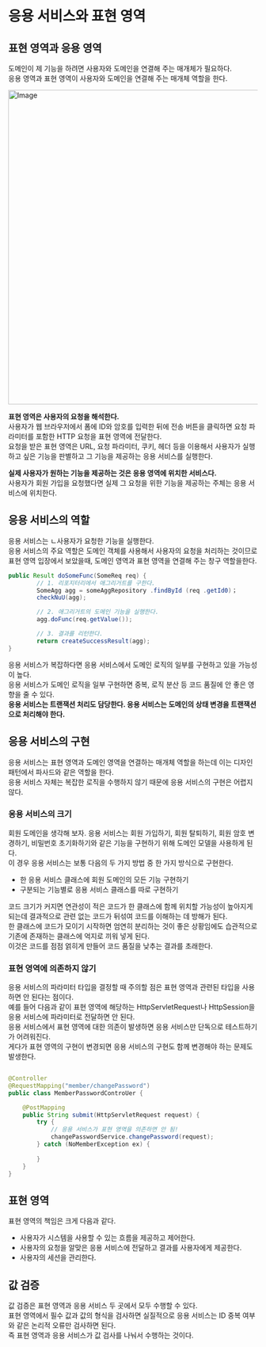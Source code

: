 # 응용 서비스와 표현 영역

## 표현 영역과 응용 영역

도메인이 제 기능을 하려면 사용자와 도메인을 연결해 주는 매개체가 필요하다. <br>
응용 영역과 표현 영역이 사용자와 도메인을 연결해 주는 매개체 역할을 한다.

<img width="635" alt="Image" src="https://github.com/user-attachments/assets/d43d4914-277b-459b-9c7b-769a0bdb65e2" />

**표현 영역은 사용자의 요청을 해석한다.** <br>
사용자가 웹 브라우저에서 폼에 ID와 암호를 입력한 뒤에 전송 버튼을 클릭하면 요청 파라미터를 포함한 HTTP 요청을 표현 영역에 전달한다. <br>
요청을 받은 표현 영역은 URL, 요청 파라미터, 쿠키, 헤더 등을 이용해서 사용자가 실행하고 싶은 기능을 판별하고 그 기능을 제공하는 응용 서비스를 실행한다.

**실제 사용자가 원하는 기능을 제공하는 것은 응용 영역에 위치한 서비스다.** <br>
사용자가 회원 가입을 요청했다면 실제 그 요청을 위한 기능을 제공하는 주체는 응용 서비스에 위치한다.

## 응용 서비스의 역할

응용 서비스는 ㄴ사용자가 요청한 기능을 실행한다. <br>
응용 서비스의 주요 역할은 도메인 객체를 사용해서 사용자의 요청을 처리하는 것이므로 표현 영역 입장에서 보았을때, 도메인 영역과 표현 영역을 연결해 주는 창구 역할을한다.

```java
public Result doSomeFunc(SomeReq req) {
        // 1. 리포지터리에서 애그리거트를 구한다.
        SomeAgg agg = someAggRepository .findById (req .getId0)；
        checkNuU(agg);

        // 2. 애그리거트의 도메인 기능을 실행한다.
        agg.doFunc(req.getValue());

        // 3. 결과를 리턴한다.
        return createSuccessResult(agg);
}
```

응용 서비스가 복잡하다면 응용 서비스에서 도메인 로직의 일부를 구현하고 있을 가능성이 높다. <br>
응용 서비스가 도메인 로직을 일부 구현하면 중복, 로직 분산 등 코드 품질에 안 좋은 영향을 줄 수 있다. <br>
**응용 서비스는 트랜잭션 처리도 담당한다. 응용 서비스는 도메인의 상태 변경을 트랜잭션으로 처리해야 한다.**

## 응용 서비스의 구현

응용 서비스는 표현 영역과 도메인 영역을 연결하는 매개체 역할을 하는데 이는 디자인 패턴에서 파사드와 같은 역할을 한다. <br>
응용 서비스 자체는 복잡한 로직을 수행하지 않기 때문에 응용 서비스의 구현은 어렵지 않다.

### 응용 서비스의 크기

회원 도메인을 생각해 보자. 응용 서비스는 회원 가입하기, 회원 탈퇴하기, 회원 암호 변경하기, 비밀번호 초기화하기와 같은 기능을 구현하기 위해 도메인 모델을 사용하게 된다. <br>
이 경우 응용 서비스는 보통 다음의 두 가지 방법 중 한 가지 방식으로 구현한다.

- 한 응용 서비스 클래스에 회원 도메인의 모든 기능 구현하기
- 구분되는 기능별로 응용 서비스 클래스를 따로 구현하기

코드 크기가 커지면 연관성이 적은 코드가 한 클래스에 함께 위치할 가능성이 높아지게 되는데 결과적으로 관련 없는 코드가 뒤섞여 코드를 이해하는 데 방해가 된다. <br>
한 클래스에 코드가 모이기 시작하면 엄연히 분리하는 것이 좋은 상황임에도 습관적으로 기존에 존재하는 클래스에 억지로 끼워 넣게 된다. <br>
이것은 코드를 점점 얽히게 만들어 코드 품질을 낮추는 결과를 초래한다.

### 표현 영역에 의존하지 않기

응용 서비스의 파라미터 타입을 결정할 때 주의할 점은 표현 영역과 관련된 타입을 사용하면 안 된다는 점이다. <br>
예를 들어 다음과 같이 표현 영역에 해당하는 HttpServletRequest나 HttpSession을 응용 서비스에 파라미터로 전달하면 안 된다. <br>
응용 서비스에서 표현 영역에 대한 의존이 발생하면 응용 서비스만 단독으로 테스트하기가 어려워진다. <br>
게다가 표현 영역의 구현이 변경되면 응용 서비스의 구현도 함께 변경해야 하는 문제도 발생한다.

```java

@Controller
@RequestMapping("member/changePassword")
public class MemberPasswordControUer {

    @PostMapping
    public String submit(HttpServletRequest request) {
        try {
            // 응용 서비스가 표현 영역을 의존하면 안 됨!
            changePasswordService.changePassword(request);
        } catch (NoMemberException ex) {
            
        }
    }
}
```

## 표현 영역

표현 영역의 책임은 크게 다음과 같다.

- 사용자가 시스템을 사용할 수 있는 흐름을 제공하고 제어한다.
- 사용자의 요청을 알맞은 응용 서비스에 전달하고 결과를 사용자에게 제공한다.
- 사용자의 세션을 관리한다.

## 값 검증

값 검증은 표현 영역과 응용 서비스 두 곳에서 모두 수행할 수 있다. <br>
표현 영역에서 필수 값과 값의 형식을 검사하면 실질적으로 응용 서비스는 ID 중복 여부와 같은 논리적 오류만 검사하면 된다. <br>
즉 표현 영역과 응용 서비스가 값 검사를 나눠서 수행하는 것이다.











